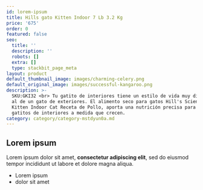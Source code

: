 ```yaml
---
id: lorem-ipsum
title: Hills gato Kitten Indoor 7 Lb 3.2 Kg
price: '675'
order: 0
featured: false
seo:
  title: ''
  description: ''
  robots: []
  extra: []
  type: stackbit_page_meta
layout: product
default_thumbnail_image: images/charming-celery.png
default_original_image: images/successful-kangaroo.png
description: >-
  SKU:GKI32 <br> Tu gatito de interiores tiene un estilo de vida muy diferente
  al de un gato de exteriores. El alimento seco para gatos Hill's Science Diet
  Kitten Indoor Cat Receta de Pollo, aporta una nutrición precisa para los
  gatitos de interiores a medida que crecen. 
category: category/category-mstdyun0a.md
---
```

## Lorem ipsum

Lorem ipsum dolor sit amet, **consectetur adipiscing elit**, sed do eiusmod tempor incididunt ut labore et dolore magna aliqua.

- Lorem ipsum
- dolor sit amet